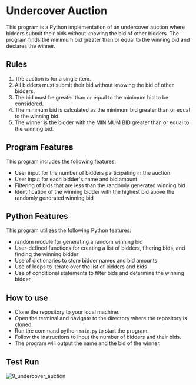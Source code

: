 # Undercover Auction

This program is a Python implementation of an undercover auction where bidders submit their bids without knowing the bid of other bidders. The program finds the minimum bid greater than or equal to the winning bid and declares the winner.

## Rules

1. The auction is for a single item.
2. All bidders must submit their bid without knowing the bid of other bidders.
3. The bid must be greater than or equal to the minimum bid to be considered.
4. The minimum bid is calculated as the minimum bid greater than or equal to the winning bid.
5. The winner is the bidder with the MINIMUM BID greater than or equal to the winning bid.

## Program Features

This program includes the following features:

- User input for the number of bidders participating in the auction
- User input for each bidder's name and bid amount
- Filtering of bids that are less than the randomly generated winning bid
- Identification of the winning bidder with the highest bid above the randomly generated winning bid

## Python Features
This program utilizes the following Python features:

- random module for generating a random winning bid
- User-defined functions for creating a list of bidders, filtering bids, and finding the winning bidder
- Use of dictionaries to store bidder names and bid amounts
- Use of loops to iterate over the list of bidders and bids
- Use of conditional statements to filter bids and determine the winning bidder

## How to use

- Clone the repository to your local machine.
- Open the terminal and navigate to the directory where the repository is cloned.
- Run the command python `main.py` to start the program.
- Follow the instructions to input the number of bidders and their bids.
- The program will output the name and the bid of the winner.

## Test Run
![9_undercover_auction](https://user-images.githubusercontent.com/29802859/229309788-4b29867a-18f3-4bb0-a374-6af25bb86547.gif)
